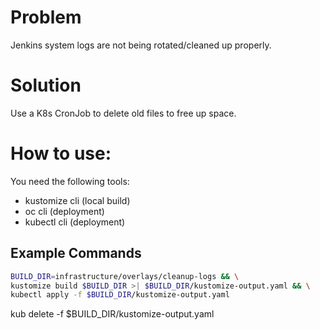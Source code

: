 # Problem

Jenkins system logs are not being rotated/cleaned up properly.

# Solution

Use a K8s CronJob to delete old files to free up space.

# How to use:

You need the following tools:

- kustomize cli (local build)
- oc cli (deployment)
- kubectl cli (deployment)

## Example Commands

```bash
BUILD_DIR=infrastructure/overlays/cleanup-logs && \
kustomize build $BUILD_DIR >| $BUILD_DIR/kustomize-output.yaml && \
kubectl apply -f $BUILD_DIR/kustomize-output.yaml
```

kub delete -f $BUILD_DIR/kustomize-output.yaml
